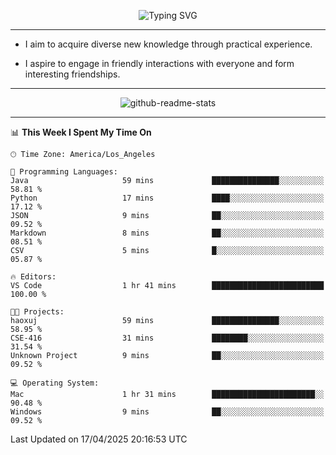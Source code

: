 <p align="center">
  <img src="https://readme-typing-svg.demolab.com?font=Fira+Code&weight=500&size=32&duration=2500&pause=1600&center=true&vCenter=true&random=false&width=1024&height=64&lines=Hi+there+%F0%9F%91%8B;I'm+delighted+you+could+make+it+here+%F0%9F%8E%89;I'm+Harry%2C+a+college+student+still+finding+my+way" alt="Typing SVG" />
</p>


---


- I aim to acquire diverse new knowledge through practical experience.

- I aspire to engage in friendly interactions with everyone and form interesting friendships.


---


<p align="center">
  <img src="https://github-readme-stats.vercel.app/api?username=Harry-Jing&show_icons=true" alt="github-readme-stats"/>
</p>


---

<!--START_SECTION:waka-->
📊 **This Week I Spent My Time On** 

```text
🕑︎ Time Zone: America/Los_Angeles

💬 Programming Languages: 
Java                     59 mins             ███████████████░░░░░░░░░░   58.81 % 
Python                   17 mins             ████░░░░░░░░░░░░░░░░░░░░░   17.12 % 
JSON                     9 mins              ██░░░░░░░░░░░░░░░░░░░░░░░   09.52 % 
Markdown                 8 mins              ██░░░░░░░░░░░░░░░░░░░░░░░   08.51 % 
CSV                      5 mins              █░░░░░░░░░░░░░░░░░░░░░░░░   05.87 % 

🔥 Editors: 
VS Code                  1 hr 41 mins        █████████████████████████   100.00 % 

🐱‍💻 Projects: 
haoxuj                   59 mins             ███████████████░░░░░░░░░░   58.95 % 
CSE-416                  31 mins             ████████░░░░░░░░░░░░░░░░░   31.54 % 
Unknown Project          9 mins              ██░░░░░░░░░░░░░░░░░░░░░░░   09.52 % 

💻 Operating System: 
Mac                      1 hr 31 mins        ███████████████████████░░   90.48 % 
Windows                  9 mins              ██░░░░░░░░░░░░░░░░░░░░░░░   09.52 % 
```


 Last Updated on 17/04/2025 20:16:53 UTC
<!--END_SECTION:waka-->
